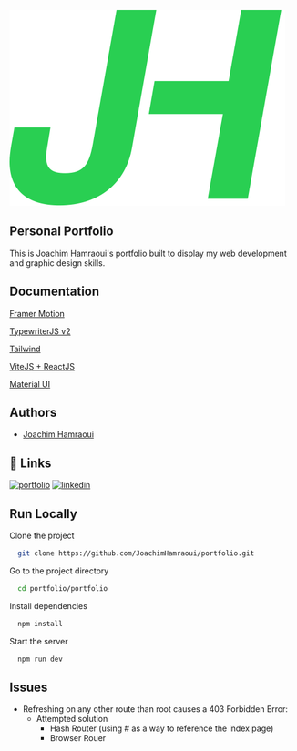 

![Custom Logo](./portfolio/public/jh-logo.svg)

##  Personal Portfolio

This is Joachim Hamraoui's portfolio built to display my web development and graphic design skills.
## Documentation

[Framer Motion](https://www.framer.com/motion/)

[TypewriterJS v2](https://www.npmjs.com/package/typewriter-effect)

[Tailwind](https://tailwindcss.com/docs/)

[ViteJS + ReactJS](https://vitejs.dev/)

[Material UI](https://mui.com/)






## Authors

- [Joachim Hamraoui](https://github.com/JoachimHamraoui)





## 🔗 Links
[![portfolio](https://img.shields.io/badge/my_portfolio-000?style=for-the-badge&logo=ko-fi&logoColor=white)](http://www.joachimhamraoui.com)
[![linkedin](https://img.shields.io/badge/linkedin-0A66C2?style=for-the-badge&logo=linkedin&logoColor=white)](https://www.linkedin.com/in/joachim-hamraoui-6950b6173/)


## Run Locally

Clone the project

```bash
  git clone https://github.com/JoachimHamraoui/portfolio.git

```
Go to the project directory

```bash
  cd portfolio/portfolio
```

Install dependencies

```bash
  npm install
```

Start the server

```bash
  npm run dev
```


## Issues

- Refreshing on any other route than root causes a 403 Forbidden Error:
    - Attempted solution
        - Hash Router (using # as a way to reference the index page)
        - Browser Rouer

